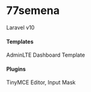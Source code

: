 # 77semena

Laravel v10

#### Templates
AdminLTE Dashboard Template

#### Plugins
TinyMCE Editor, Input Mask
